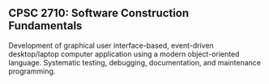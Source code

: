 ## CPSC 2710: Software Construction Fundamentals

Development of graphical user interface-based, event-driven desktop/laptop computer application using a modern object-oriented language.  Systematic testing, debugging, documentation, and maintenance programming.
